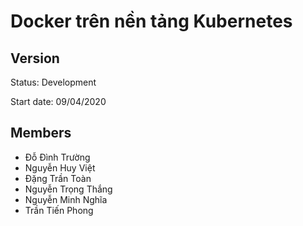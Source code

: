 # Docker trên nền tảng Kubernetes

## Version
Status: Development

Start date: 09/04/2020

## Members
* Đỗ Đình Trường
* Nguyễn Huy Việt
* Đặng Trần Toàn
* Nguyễn Trọng Thắng
* Nguyễn Minh Nghĩa
* Trần Tiến Phong
